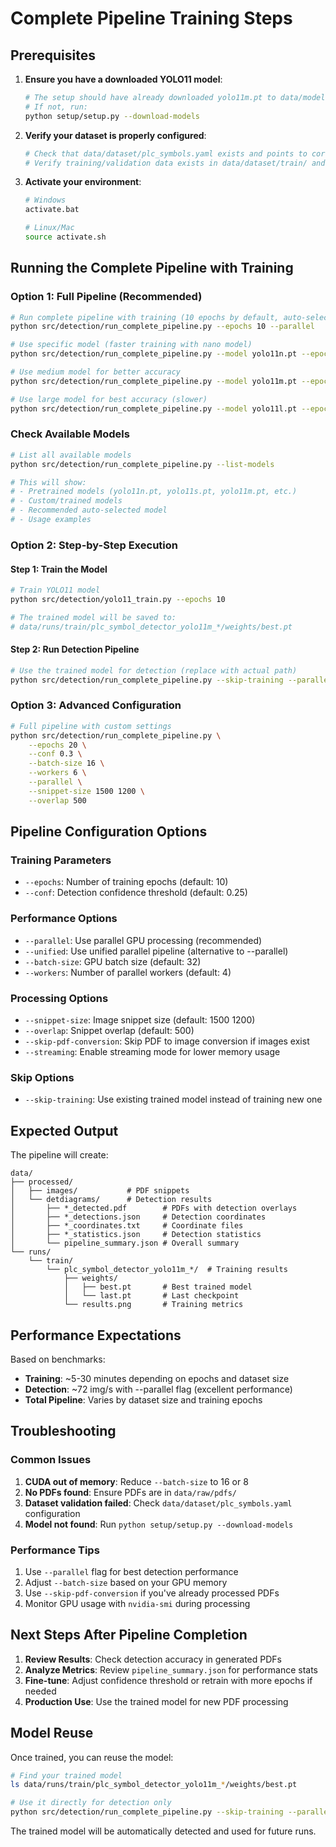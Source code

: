 # Complete Pipeline Training Steps

## Prerequisites

1. **Ensure you have a downloaded YOLO11 model**:
   ```bash
   # The setup should have already downloaded yolo11m.pt to data/models/pretrained/
   # If not, run:
   python setup/setup.py --download-models
   ```

2. **Verify your dataset is properly configured**:
   ```bash
   # Check that data/dataset/plc_symbols.yaml exists and points to correct paths
   # Verify training/validation data exists in data/dataset/train/ and data/dataset/valid/
   ```

3. **Activate your environment**:
   ```bash
   # Windows
   activate.bat
   
   # Linux/Mac
   source activate.sh
   ```

## Running the Complete Pipeline with Training

### Option 1: Full Pipeline (Recommended)
```bash
# Run complete pipeline with training (10 epochs by default, auto-selects best model)
python src/detection/run_complete_pipeline.py --epochs 10 --parallel

# Use specific model (faster training with nano model)
python src/detection/run_complete_pipeline.py --model yolo11n.pt --epochs 10 --parallel

# Use medium model for better accuracy
python src/detection/run_complete_pipeline.py --model yolo11m.pt --epochs 50 --parallel

# Use large model for best accuracy (slower)
python src/detection/run_complete_pipeline.py --model yolo11l.pt --epochs 50 --parallel
```

### Check Available Models
```bash
# List all available models
python src/detection/run_complete_pipeline.py --list-models

# This will show:
# - Pretrained models (yolo11n.pt, yolo11s.pt, yolo11m.pt, etc.)
# - Custom/trained models
# - Recommended auto-selected model
# - Usage examples
```

### Option 2: Step-by-Step Execution

#### Step 1: Train the Model
```bash
# Train YOLO11 model
python src/detection/yolo11_train.py --epochs 10

# The trained model will be saved to:
# data/runs/train/plc_symbol_detector_yolo11m_*/weights/best.pt
```

#### Step 2: Run Detection Pipeline
```bash
# Use the trained model for detection (replace with actual path)
python src/detection/run_complete_pipeline.py --skip-training --parallel
```

### Option 3: Advanced Configuration
```bash
# Full pipeline with custom settings
python src/detection/run_complete_pipeline.py \
    --epochs 20 \
    --conf 0.3 \
    --batch-size 16 \
    --workers 6 \
    --parallel \
    --snippet-size 1500 1200 \
    --overlap 500
```

## Pipeline Configuration Options

### Training Parameters
- `--epochs`: Number of training epochs (default: 10)
- `--conf`: Detection confidence threshold (default: 0.25)

### Performance Options
- `--parallel`: Use parallel GPU processing (recommended)
- `--unified`: Use unified parallel pipeline (alternative to --parallel)
- `--batch-size`: GPU batch size (default: 32)
- `--workers`: Number of parallel workers (default: 4)

### Processing Options
- `--snippet-size`: Image snippet size (default: 1500 1200)
- `--overlap`: Snippet overlap (default: 500)
- `--skip-pdf-conversion`: Skip PDF to image conversion if images exist
- `--streaming`: Enable streaming mode for lower memory usage

### Skip Options
- `--skip-training`: Use existing trained model instead of training new one

## Expected Output

The pipeline will create:
```
data/
├── processed/
│   ├── images/           # PDF snippets
│   └── detdiagrams/      # Detection results
│       ├── *_detected.pdf        # PDFs with detection overlays
│       ├── *_detections.json     # Detection coordinates
│       ├── *_coordinates.txt     # Coordinate files
│       ├── *_statistics.json     # Detection statistics
│       └── pipeline_summary.json # Overall summary
└── runs/
    └── train/
        └── plc_symbol_detector_yolo11m_*/  # Training results
            ├── weights/
            │   ├── best.pt       # Best trained model
            │   └── last.pt       # Last checkpoint
            └── results.png       # Training metrics
```

## Performance Expectations

Based on benchmarks:
- **Training**: ~5-30 minutes depending on epochs and dataset size
- **Detection**: ~72 img/s with --parallel flag (excellent performance)
- **Total Pipeline**: Varies by dataset size and training epochs

## Troubleshooting

### Common Issues
1. **CUDA out of memory**: Reduce `--batch-size` to 16 or 8
2. **No PDFs found**: Ensure PDFs are in `data/raw/pdfs/`
3. **Dataset validation failed**: Check `data/dataset/plc_symbols.yaml` configuration
4. **Model not found**: Run `python setup/setup.py --download-models`

### Performance Tips
1. Use `--parallel` flag for best detection performance
2. Adjust `--batch-size` based on your GPU memory
3. Use `--skip-pdf-conversion` if you've already processed PDFs
4. Monitor GPU usage with `nvidia-smi` during processing

## Next Steps After Pipeline Completion

1. **Review Results**: Check detection accuracy in generated PDFs
2. **Analyze Metrics**: Review `pipeline_summary.json` for performance stats
3. **Fine-tune**: Adjust confidence threshold or retrain with more epochs if needed
4. **Production Use**: Use the trained model for new PDF processing

## Model Reuse

Once trained, you can reuse the model:
```bash
# Find your trained model
ls data/runs/train/plc_symbol_detector_yolo11m_*/weights/best.pt

# Use it directly for detection only
python src/detection/run_complete_pipeline.py --skip-training --parallel
```

The trained model will be automatically detected and used for future runs.

